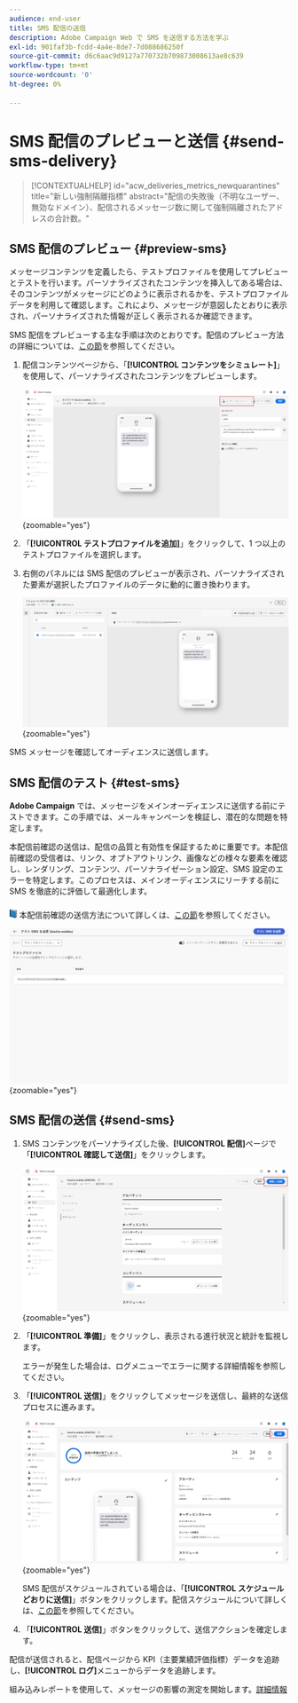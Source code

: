 ```yaml
---
audience: end-user
title: SMS 配信の送信
description: Adobe Campaign Web で SMS を送信する方法を学ぶ
exl-id: 901faf3b-fcdd-4a4e-8de7-7d088686250f
source-git-commit: d6c6aac9d9127a770732b709873008613ae8c639
workflow-type: tm+mt
source-wordcount: '0'
ht-degree: 0%

---
```


# SMS 配信のプレビューと送信 {#send-sms-delivery}

>[!CONTEXTUALHELP]
>id="acw_deliveries_metrics_newquarantines"
>title="新しい強制隔離指標"
>abstract="配信の失敗後（不明なユーザー、無効なドメイン）、配信されるメッセージ数に関して強制隔離されたアドレスの合計数。"

## SMS 配信のプレビュー {#preview-sms}

メッセージコンテンツを定義したら、テストプロファイルを使用してプレビューとテストを行います。パーソナライズされたコンテンツを挿入してある場合は、そのコンテンツがメッセージにどのように表示されるかを、テストプロファイルデータを利用して確認します。これにより、メッセージが意図したとおりに表示され、パーソナライズされた情報が正しく表示されるか確認できます。

SMS 配信をプレビューする主な手順は次のとおりです。配信のプレビュー方法の詳細については、[この節](../preview-test/preview-content.md)を参照してください。

1. 配信コンテンツページから、「**[!UICONTROL コンテンツをシミュレート]**」を使用して、パーソナライズされたコンテンツをプレビューします。

   ![パーソナライズされた SMS コンテンツのプレビュー](assets/sms_send_1.png){zoomable="yes"}

1. 「**[!UICONTROL テストプロファイルを追加]**」をクリックして、1 つ以上のテストプロファイルを選択します。

   <!--
    Once your test profiles are selected, click **[!UICONTROL Select]**.
    ![Selecting test profiles for SMS preview](assets/sms_send_2.png){zoomable="yes"}
    -->

1. 右側のパネルには SMS 配信のプレビューが表示され、パーソナライズされた要素が選択したプロファイルのデータに動的に置き換わります。

   ![パーソナライズされた SMS 配信を示すプレビューパネル](assets/sms_send_3.png){zoomable="yes"}

SMS メッセージを確認してオーディエンスに送信します。

## SMS 配信のテスト {#test-sms}

**Adobe Campaign** では、メッセージをメインオーディエンスに送信する前にテストできます。この手順では、メールキャンペーンを検証し、潜在的な問題を特定します。

本配信前確認の送信は、配信の品質と有効性を保証するために重要です。本配信前確認の受信者は、リンク、オプトアウトリンク、画像などの様々な要素を確認し、レンダリング、コンテンツ、パーソナライゼーション設定、SMS 設定のエラーを特定します。このプロセスは、メインオーディエンスにリーチする前に SMS を徹底的に評価して最適化します。

![本配信前確認を送信するためのブックアイコン ](../assets/do-not-localize/book.png) 本配信前確認の送信方法について詳しくは、[この節](../preview-test/test-deliveries.md)を参照してください。

![SMS 配信のテスト](assets/sms_send_6.png){zoomable="yes"}

## SMS 配信の送信 {#send-sms}

1. SMS コンテンツをパーソナライズした後、**[!UICONTROL 配信]**&#x200B;ページで「**[!UICONTROL 確認して送信]**」をクリックします。

   ![SMS 配信の確認と送信](assets/sms_send_4.png){zoomable="yes"}

1. 「**[!UICONTROL 準備]**」をクリックし、表示される進行状況と統計を監視します。

   エラーが発生した場合は、ログメニューでエラーに関する詳細情報を参照してください。

1. 「**[!UICONTROL 送信]**」をクリックしてメッセージを送信し、最終的な送信プロセスに進みます。

   ![SMS 配信の送信](assets/sms_send_5.png){zoomable="yes"}

   SMS 配信がスケジュールされている場合は、「**[!UICONTROL スケジュールどおりに送信]**」ボタンをクリックします。配信スケジュールについて詳しくは、[この節](../msg/gs-messages.md#schedule-the-delivery-sending)を参照してください。

1. 「**[!UICONTROL 送信]**」ボタンをクリックして、送信アクションを確定します。

配信が送信されると、配信ページから KPI（主要業績評価指標）データを追跡し、**[!UICONTROL ログ]**&#x200B;メニューからデータを追跡します。

組み込みレポートを使用して、メッセージの影響の測定を開始します。[詳細情報](../reporting/sms-report.md)